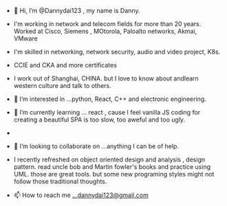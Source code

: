 - 👋 Hi, I’m @Dannydai123 , my name is Danny.
- I'm working in network and telecom fields for more than 20 years. Worked at Cisco, Siemens , MOtorola, Paloalto networks, Akmai, VMware
- I'm skilled in networking, network security, audio and video project, K8s.
- CCIE and CKA and more certificates
- I work out of Shanghai, CHINA.  but I love to know about andlearn western culture and talk to others. 
- 👀 I’m interested in ...python, React, C++   and electronic engineering.
- 🌱 I’m currently learning ... react , cause I feel vanilla JS coding for creating a beautiful SPA is too slow, too aweful and too ugly. 
-  
- 💞️ I’m looking to collaborate on ...anything I can be of help.
- I recently refreshed on object oriented design and analysis , design pattern. read uncle bob and Martin fowler's books and practice using UML. those are great tools.  but some new programing styles might not follow those traditional thoughts.


- 📫 How to reach me ...dannydai123@gmail.com

<!---
Dannydai123/Dannydai123 is a ✨ special ✨ repository because its `README.md` (this file) appears on your GitHub profile.
You can click the Preview link to take a look at your changes.
--->

